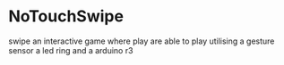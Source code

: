 # NoTouchSwipe
swipe an interactive game where play are able to play utilising a gesture sensor a led ring and a arduino r3
